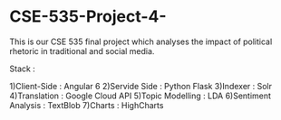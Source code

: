 # CSE-535-Project-4-

This is our CSE 535 final project which analyses the impact of political rhetoric in traditional and social media.

Stack : 

1)Client-Side : Angular 6
2)Servide Side : Python Flask
3)Indexer : Solr
4)Translation : Google Cloud API
5)Topic Modelling : LDA
6)Sentiment Analysis : TextBlob
7)Charts : HighCharts

